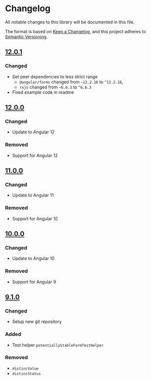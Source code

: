 # Changelog

All notable changes to this library will be documented in this file.

The format is based on [Keep a Changelog](https://keepachangelog.com/en/1.0.0/),
and this project adheres to [Semantic Versioning](https://semver.org/spec/v2.0.0.html).

## [12.0.1]

### Changed

- Set peer dependencies to less strict range
  - `@angular/forms` changed from `~12.2.16` to `^12.2.16`,
  - `rxjs` changed from `~6.6.3` to `^6.6.3`
- Fixed example code in readme

## [12.0.0]

### Changed

- Update to Angular 12

### Removed

- Support for Angular 12

## [11.0.0]

### Changed

- Update to Angular 11

### Removed

- Support for Angular 10

## [10.0.0]

### Changed

- Update to Angular 10

### Removed

- Support for Angular 9

## [9.1.0]

### Changed

-   Setup new git repository

### Added

-   Test helper `potentiallyStableFormTestHelper`

### Removed

-   `distincValue`
-   `distincStatus`

[12.0.1]: https://github.com/karsten-bruckmann/form-effects/compare/v12.0.0...v12.0.1
[12.0.0]: https://github.com/karsten-bruckmann/form-effects/compare/v11.0.0...v12.0.0
[11.0.0]: https://github.com/karsten-bruckmann/form-effects/compare/v10.0.0...v11.0.0
[10.0.0]: https://github.com/karsten-bruckmann/form-effects/compare/v9.1.0...v10.0.0
[9.1.0]: https://github.com/karsten-bruckmann/form-effects/tree/v9.1.0
